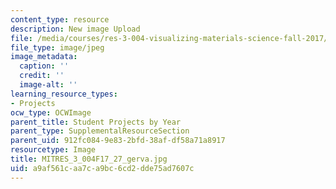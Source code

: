```yaml
---
content_type: resource
description: New image Upload
file: /media/courses/res-3-004-visualizing-materials-science-fall-2017/a9af561caa7ca9bc6cd2dde75ad7607c_MITRES_3_004F17_27_gerva.jpg
file_type: image/jpeg
image_metadata:
  caption: ''
  credit: ''
  image-alt: ''
learning_resource_types:
- Projects
ocw_type: OCWImage
parent_title: Student Projects by Year
parent_type: SupplementalResourceSection
parent_uid: 912fc084-9e83-2bfd-38af-df58a71a8917
resourcetype: Image
title: MITRES_3_004F17_27_gerva.jpg
uid: a9af561c-aa7c-a9bc-6cd2-dde75ad7607c
---
```

